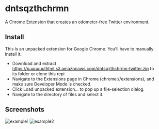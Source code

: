 dntsqzthchrmn
=================

A Chrome Extension that creates an odometer-free Twitter environment.

Install
-------------

This is an unpacked extension for Google Chrome. You'll have to manually install it.

* Download and extract https://puuuuuuthtml.s3.amazonaws.com/dntsqzthchrmn-twitter.zip to its folder or clone this repi
* Navigate to the Extensions page in Chrome (chrome://extensions), and make sure Developer Mode is checked.
* Click Load unpacked extension… to pop up a file-selection dialog.
* Navigate to the directory of files and select it.

Screenshots
-------------
![example1](https://puuuuuuthtml.s3.amazonaws.com/d-t1.png) 
![example2](https://puuuuuuthtml.s3.amazonaws.com/d-t2.png) 


